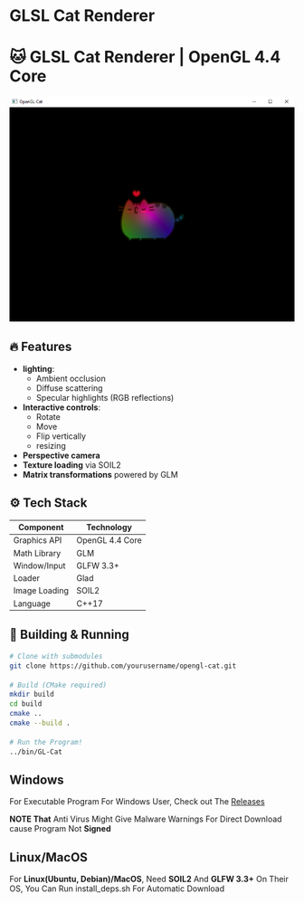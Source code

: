 # GLSL Cat Renderer

# 🐱 GLSL Cat Renderer | OpenGL 4.4 Core

![Cat Render](preview.png)

## 🔥 Features
- **lighting**: 
  - Ambient occlusion
  - Diffuse scattering
  - Specular highlights (RGB reflections)
- **Interactive controls**:
  - Rotate
  - Move
  - Flip vertically
  - resizing
- **Perspective camera**
- **Texture loading** via SOIL2
- **Matrix transformations** powered by GLM

## ⚙️ Tech Stack
| Component       | Technology     |
|-----------------|----------------|
| Graphics API    | OpenGL 4.4 Core|
| Math Library    | GLM            |
| Window/Input    | GLFW 3.3+      |
| Loader          | Glad           |
| Image Loading   | SOIL2          |
| Language        | C++17          |

## 🚀 Building & Running
```bash
# Clone with submodules
git clone https://github.com/yourusername/opengl-cat.git

# Build (CMake required)
mkdir build
cd build
cmake ..
cmake --build .

# Run the Program!
../bin/GL-Cat
```
## Windows
For Executable Program For Windows User, Check out The [Releases](https://github.com/SalaxDev/GL4-Cat/releases)

**NOTE That** Anti Virus Might Give Malware Warnings For Direct Download cause Program Not **Signed**

## Linux/MacOS
For **Linux(Ubuntu, Debian)/MacOS**, Need **SOIL2** And **GLFW 3.3+** On Their OS,
You Can Run install_deps.sh For Automatic Download
